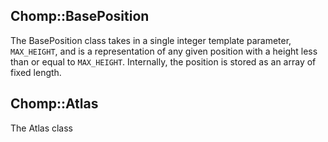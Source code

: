 
## Chomp::BasePosition

The BasePosition class takes in a single integer template parameter, `MAX_HEIGHT`, and is a representation of any given position with a height less than or equal to `MAX_HEIGHT`. Internally, the position is stored as an array of fixed length.

## Chomp::Atlas

The Atlas class 